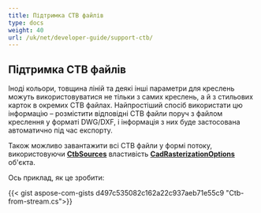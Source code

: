 ```yaml
---
title: Підтримка CTB файлів
type: docs
weight: 40
url: /uk/net/developer-guide/support-ctb/
---
```


## **Підтримка CTB файлів**

Іноді кольори, товщина ліній та деякі інші параметри для креслень можуть використовуватися не тільки з самих креслень, а й з стильових карток в окремих CTB файлах. 
Найпростіший спосіб використати цю інформацію – розмістити відповідні CTB файли поруч з файлом креслення у форматі DWG/DXF, і інформація з них буде застосована
автоматично під час експорту.

Також можливо завантажити всі CTB файли у формі потоку, використовуючи 
[**CtbSources**](https://reference.aspose.com/cad/net/aspose.cad.imageoptions/cadrasterizationoptions/ctbsources/) властивість 
[**CadRasterizationOptions**](https://reference.aspose.com/cad/net/aspose.cad.imageoptions/cadrasterizationoptions/) об'єкта.

Ось приклад, як це зробити:
 
{{< gist aspose-com-gists d497c535082c162a22c937aeb71e55c9 "Ctb-from-stream.cs">}}
